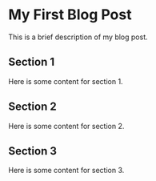 # My First Blog Post

This is a brief description of my blog post.

## Section 1

Here is some content for section 1.

## Section 2

Here is some content for section 2.

## Section 3

Here is some content for section 3.
